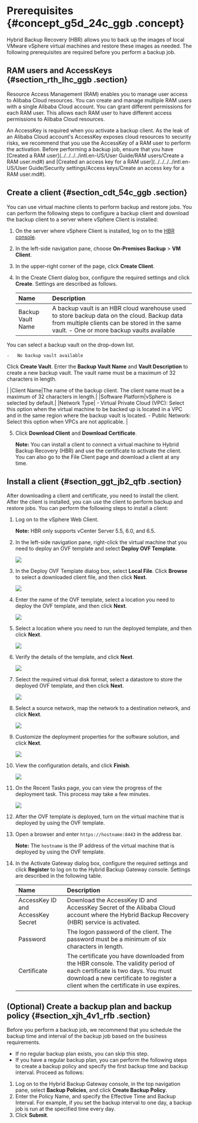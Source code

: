 # Prerequisites {#concept_g5d_24c_ggb .concept}

Hybrid Backup Recovery \(HBR\) allows you to back up the images of local VMware vSphere virtual machines and restore these images as needed. The following prerequisites are required before you perform a backup job.

## RAM users and AccessKeys {#section_rth_lhc_ggb .section}

Resource Access Management \(RAM\) enables you to manage user access to Alibaba Cloud resources. You can create and manage multiple RAM users with a single Alibaba Cloud account. You can grant different permissions for each RAM user. This allows each RAM user to have different access permissions to Alibaba Cloud resources.

An AccessKey is required when you activate a backup client. As the leak of an Alibaba Cloud account's AccessKey exposes cloud resources to security risks, we recommend that you use the AccessKey of a RAM user to perform the activation. Before performing a backup job, ensure that you have [Created a RAM user](../../../../intl.en-US/User Guide/RAM users/Create a RAM user.md#) and [Created an access key for a RAM user](../../../../intl.en-US/User Guide/Security settings/Access keys/Create an access key for a RAM user.md#).

## Create a client {#section_cdt_54c_ggb .section}

You can use virtual machine clients to perform backup and restore jobs. You can perform the following steps to configure a backup client and download the backup client to a server where vSphere Client is installed:

1.  On the server where vSphere Client is installed, log on to the [HBR console](https://hbr.console.aliyun.com).
2.  In the left-side navigation pane, choose **On-Premises Backup** \> **VM Client**.
3.  In the upper-right corner of the page, click **Create Client**.
4.  In the Create Client dialog box, configure the required settings and click **Create**. Settings are described as follows.

    |Name|Description|
    |:---|:----------|
    |Backup Vault Name|A backup vault is an HBR cloud warehouse used to store backup data on the cloud. Backup data from multiple clients can be stored in the same vault.     -   One or more backup vaults available

You can select a backup vault on the drop-down list.

    -   No backup vault available

Click **Create Vault**. Enter the **Backup Vault Name** and **Vault Description** to create a new backup vault. The vault name must be a maximum of 32 characters in length.

 |
    |Client Name|The name of the backup client. The client name must be a maximum of 32 characters in length.|
    |Software Platform|vSphere is selected by default.|
    |Network Type|     -   Virtual Private Cloud \(VPC\): Select this option when the virtual machine to be backed up is located in a VPC and in the same region where the backup vault is located.
    -   Public Network: Select this option when VPCs are not applicable.
 |

5.  Click **Download Client** and **Download Certificate**.

    **Note:** You can install a client to connect a virtual machine to Hybrid Backup Recovery \(HBR\) and use the certificate to activate the client. You can also go to the File Client page and download a client at any time.


## Install a client {#section_ggt_jb2_qfb .section}

After downloading a client and certificate, you need to install the client. After the client is installed, you can use the client to perform backup and restore jobs. You can perform the following steps to install a client:

1.  Log on to the vSphere Web Client.

    **Note:** HBR only supports vCenter Server 5.5, 6.0, and 6.5.

2.  In the left-side navigation pane, right-click the virtual machine that you need to deploy an OVF template and select **Deploy OVF Template**.

    ![](http://static-aliyun-doc.oss-cn-hangzhou.aliyuncs.com/assets/img/83063/156473008235163_en-US.png)

3.  In the Deploy OVF Template dialog box, select **Local File**. Click **Browse** to select a downloaded client file, and then click **Next**.

    ![](http://static-aliyun-doc.oss-cn-hangzhou.aliyuncs.com/assets/img/83063/156473008235164_en-US.png)

4.  Enter the name of the OVF template, select a location you need to deploy the OVF template, and then click **Next**.

    ![](http://static-aliyun-doc.oss-cn-hangzhou.aliyuncs.com/assets/img/83063/156473008335165_en-US.png)

5.  Select a location where you need to run the deployed template, and then click **Next**.

    ![](http://static-aliyun-doc.oss-cn-hangzhou.aliyuncs.com/assets/img/83063/156473008335166_en-US.png)

6.  Verify the details of the template, and click **Next**.

    ![](http://static-aliyun-doc.oss-cn-hangzhou.aliyuncs.com/assets/img/83063/156473008335167_en-US.png)

7.  Select the required virtual disk format, select a datastore to store the deployed OVF template, and then click **Next**.

    ![](http://static-aliyun-doc.oss-cn-hangzhou.aliyuncs.com/assets/img/83063/156473008335168_en-US.png)

8.  Select a source network, map the network to a destination network, and click **Next**.

    ![](http://static-aliyun-doc.oss-cn-hangzhou.aliyuncs.com/assets/img/83063/156473008435169_en-US.png)

9.  Customize the deployment properties for the software solution, and click **Next**.

    ![](http://static-aliyun-doc.oss-cn-hangzhou.aliyuncs.com/assets/img/83063/156473008435170_en-US.png)

10. View the configuration details, and click **Finish**.

    ![](http://static-aliyun-doc.oss-cn-hangzhou.aliyuncs.com/assets/img/83063/156473008435171_en-US.png)

11. On the Recent Tasks page, you can view the progress of the deployment task. This process may take a few minutes.

    ![](http://static-aliyun-doc.oss-cn-hangzhou.aliyuncs.com/assets/img/83063/156473008535172_en-US.png)

12. After the OVF template is deployed, turn on the virtual machine that is deployed by using the OVF template.
13. Open a browser and enter `https://hostname:8443` in the address bar.

    **Note:** The `hostname` is the IP address of the virtual machine that is deployed by using the OVF template.

14. In the Activate Gateway dialog box, configure the required settings and click **Register** to log on to the Hybrid Backup Gateway console. Settings are described in the following table.

    |Name|Description|
    |:---|:----------|
    |AccessKey ID and AccessKey Secret|Download the AccessKey ID and AccessKey Secret of the Alibaba Cloud account where the Hybrid Backup Recovery \(HBR\) service is activated.|
    |Password|The logon password of the client. The password must be a minimum of six characters in length.|
    |Certificate|The certificate you have downloaded from the HBR console. The validity period of each certificate is two days. You must download a new certificate to register a client when the certificate in use expires.|


## \(Optional\) Create a backup plan and backup policy {#section_xjh_4v1_rfb .section}

Before you perform a backup job, we recommend that you schedule the backup time and interval of the backup job based on the business requirements.

-   If no regular backup plan exists, you can skip this step.
-   If you have a regular backup plan, you can perform the following steps to create a backup policy and specify the first backup time and backup interval. Proceed as follows:

1.  Log on to the Hybrid Backup Gateway console, in the top navigation pane, select **Backup Policies**, and click **Create Backup Policy**.
2.  Enter the Policy Name, and specify the Effective Time and Backup Interval. For example, if you set the backup interval to one day, a backup job is run at the specified time every day.
3.  Click **Submit**.

